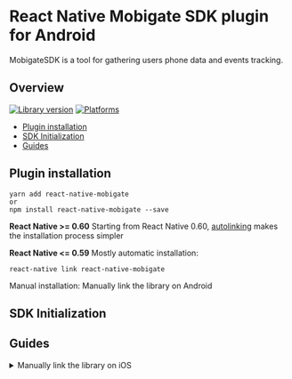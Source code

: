 # React Native Mobigate SDK plugin for Android
MobigateSDK is a tool for gathering users phone data and events tracking. 

## Overview

[![Library version](https://img.shields.io/badge/npm%20package-1.0.2-brightgreen)](https://www.npmjs.com/package/react-native-mobigate) [![Platforms](https://img.shields.io/badge/platforms-android-lightgrey)](https://developer.android.com/)

  - [Plugin installation](#plugin-installation)
  - [SDK Initialization](#sdk-initialization)
  - [Guides](#guides)

## Plugin installation
```
yarn add react-native-mobigate
or
npm install react-native-mobigate --save
```
**React Native >= 0.60**
Starting from React Native 0.60, [autolinking](https://github.com/react-native-community/cli/blob/master/docs/autolinking.md) makes the installation process simpler

**React Native <= 0.59**
Mostly automatic installation:
```
react-native link react-native-mobigate
```
Manual installation:
Manually link the library on Android

## SDK Initialization

## Guides

<details>
<summary>Manually link the library on iOS</summary>

</details>
